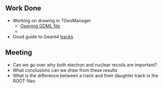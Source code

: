 ## Work Done
- Working on drawing in TGeoManager
	- [Opening GDML file](https://root-forum.cern.ch/t/geometry-package-gdml/20796)
	- 
- Good guide to Geant4 [tracks](https://confluence.desy.de/pages/viewpage.action?pageId=188789339)

## Meeting
- Can we go over why both electron and nuclear recoils are important?
- What conclusions can we draw from these results
- What is the difference between a track and their daughter track in the ROOT files